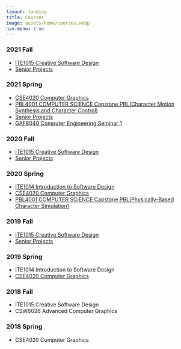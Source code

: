 ```yaml
---
layout: landing
title: Courses
image: assets/home/courses.webp
nav-menu: true
---
```


<section id="one">
<div class="inner">

<h3>2021 Fall</h3>
<ul>
<li><a href="courses/2021-fall-csd.html">ITE1015 Creative Software Design</a></li>
<li><a href="courses/2021-fall-senior.html">Senior Projects</a></li>
</ul>

<h3>2021 Spring</h3>
<ul>
<li><a href="courses/2021-spring-cg.html">CSE4020 Computer Graphics</a></li>
<li><a href="courses/2021-spring-pbl.html">PBL4001 COMPUTER SCIENCE Capstone PBL(Character Motion Synthesis and Character Control)</a></li>
<li><a href="courses/2021-spring-senior.html">Senior Projects</a></li>
<li><a href="courses/2021-spring-ces.html">GAF8040 Computer Engineering Seminar 1</a></li>
</ul>

<h3>2020 Fall</h3>
<ul>
<!--<li><a href="courses/2019-fall-csd.html">ITE1015 Creative Software Design</a></li>-->
<li><a href="courses/2020-fall-csd.html">ITE1015 Creative Software Design</a></li>
<li><a href="courses/2020-fall-senior.html">Senior Projects</a></li>
</ul>

<h3>2020 Spring</h3>
<ul>
<li><a href="courses/2020-spring-isd.html">ITE1014 Introduction to Software Design</a></li>
<li><a href="courses/2020-spring-cg.html">CSE4020 Computer Graphics</a></li>
<li><a href="courses/2020-spring-pbl.html">PBL4001 COMPUTER SCIENCE Capstone PBL(Physically-Based Character Simulation)</a></li>
</ul>

<h3>2019 Fall</h3>
<ul>
<li><a href="courses/2019-fall-csd.html">ITE1015 Creative Software Design</a></li>
<li><a href="courses/2019-fall-senior.html">Senior Projects</a></li>
</ul>

<h3>2019 Spring</h3>
<ul>
<li>ITE1014 Introduction to Software Design</li>
<li><a href="courses/2019-spring-cg.html">CSE4020 Computer Graphics</a></li>
</ul>

<h3>2018 Fall</h3>
<ul>
<li>ITE1015 Creative Software Design</li>
<li>CSW6026 Advanced Computer Graphics</li>
</ul>

<h3>2018 Spring</h3>
<ul>
<li>CSE4020 Computer Graphics</li>
</ul>

</div>
</section>
